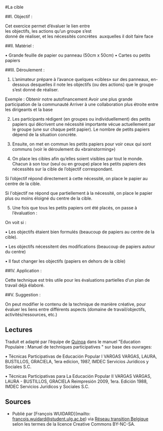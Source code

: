 #La cible 

##I. Objectif :

Cet exercice permet d’évaluer le lien entre  les objectifs, les actions qu’un groupe s’est  donné de réaliser, et les nécessités concrètes  auxquelles il doit faire face

##II. Matériel :

• Grande feuille de papier ou panneau (50cm x 50cm) • Cartes ou petits papiers

##III. Déroulement :

1. L’animateur prépare à l’avance quelques «cibles» sur des panneaux, en-dessous desquelles il note les objectifs (ou des actions) que le groupe s’est donné de réaliser.

Exemple : Obtenir notre autofinancement Avoir une plus grande participation de la communauté Arriver à une collaboration plus étroite entre les dirigeants et la base

2. Les participants rédigent (en groupes ou individuellement) des petits papiers qui décrivent une nécessité importante vécue actuellement par le groupe (une sur chaque petit papier). Le nombre de petits papiers dépend de la situation concrète.

3. Ensuite, on met en commun les petits papiers pour voir ceux qui sont communs (voir le déroulement du «brainstorming»)

4. On place les cibles afin qu’elles soient visibles par tout le monde. Chacun à son tour (seul ou en groupe) place les petits papiers des nécessités sur la cible de l’objectif correspondant.

Si l’objectif répond directement à cette nécessité, on place le papier au centre de la cible.

Si l'objectif ne répond que partiellement à la nécessité, on place le papier plus ou moins éloigné du centre de la cible.

5. Une fois que tous les petits papiers ont été placés, on passe à l’évaluation : 

On voit si : 

• Les objectifs étaient bien formulés (beaucoup de papiers au centre de la cible). 

• Les objectifs nécessitent des modifications (beaucoup de papiers autour du centre) 

• Il faut changer les objectifs (papiers en dehors de la cible)

##IV. Application : 

Cette technique est très utile pour les évaluations partielles d’un plan de travail déjà élaboré.

##V. Suggestion : 

On peut modifier le contenu de la technique de manière créative, pour évaluer les liens entre différents aspects (domaine de travail/objectifs, activités/ressources, etc.)

## Lectures

Traduit et adapté par l’équipe de [Quinoa](http://www.quinoa.be/) dans le manuel "Education Populaire : Manuel de techniques participatives "  sur base des ouvrages:

• Técnicas Participativas de Educación Popular I VARGAS VARGAS, LAURA,  BUSTILLOS, GRACIELA, 1era edicion, 1987, IMDEC Servicios Jurídicos y Sociales S.C. 

• Técnicas Participativas para La Educación Popular II VARGAS VARGAS, LAURA - BUSTILLOS, GRACIELA Reimpresión 2009, 1era. Edición 1988, IMDEC Servicios Jurídicos y Sociales S.C.

## Sources

* Publié par [François WUIDARD](mailto: francois.wuidard@student.ulg.ac.be) via [Réseau transition Belgique]( http://www.reseautransition.be/) selon les termes de la licence Creative Commons BY-NC-SA. 
